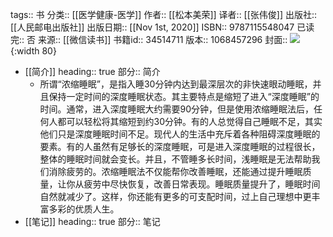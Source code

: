 tags:: 书
分类:: [[医学健康-医学]]
作者:: [[松本美荣]]
译者:: [[张伟俊]]
出版社:: [[人民邮电出版社]]
出版日期:: [[Nov 1st, 2020]]
ISBN:: 9787115548047
已读完:: 否
来源:: [[微信读书]]
书籍id:: 34514711
版本:: 1068457296
封面:: ![](https://weread-1258476243.file.myqcloud.com/weread/cover/84/YueWen_34514711/s_YueWen_34514711.jpg){:width 80}

- [[简介]]
  heading:: true
  部分:: 简介
	- 所谓“浓缩睡眠”，是指入睡30分钟内达到最深层次的非快速眼动睡眠，并且保持一定时间的深度睡眠状态。其主要特点是缩短了进入“深度睡眠”的时间。通常，进入深度睡眠大约需要90分钟，但是使用浓缩睡眠法后，任何人都可以轻松将其缩短到约30分钟。有的人总觉得自己睡眠不足，其实他们只是深度睡眠时间不足。现代人的生活中充斥着各种阻碍深度睡眠的要素。有的人虽然有足够长的深度睡眠，可是进入深度睡眠的过程很长，整体的睡眠时间就会变长。并且，不管睡多长时间，浅睡眠是无法帮助我们消除疲劳的。浓缩睡眠法不仅能帮你改善睡眠，还能通过提升睡眠质量，让你从疲劳中尽快恢复，改善日常表现。睡眠质量提升了，睡眠时间自然就减少了。这样，你还能有更多的可支配时间，过上自己理想中更丰富多彩的优质人生。
- [[笔记]]
  heading:: true
  部分:: 笔记